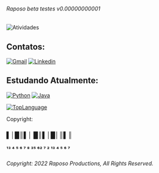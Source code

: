 ###### Raposo beta testes v0.00000000001

![Atividades](https://github-readme-stats.vercel.app/api?username=FallNAF&show_icons=true&&locale=pt-br&theme=swift&)

<!-- Padrão para inserção badges:
[![NomedoBadge](link do badge, layout, icone)](link para onde o badge irá direcionar)
[![Youtube](linkIconeYoutube)](SiteDoMeuYoutube) [![]()]()
-->

## Contatos:
[![Gmail](https://img.shields.io/badge/Gmail-D14836?style=for-the-badge&logo=gmail&logoColor=white)](mailto:bvsdamasceno@gmail.com)
[![Linkedin](https://img.shields.io/badge/LinkedIn-0077B5?style=for-the-badge&logo=linkedin&logoColor=white)]()

## Estudando Atualmente:
[![Python](https://img.shields.io/badge/Python-14354C?style=for-the-badge&logo=python&logoColor=white)]()
[![Java](https://img.shields.io/badge/Java-ED8B00?style=for-the-badge&logo=java&logoColor=white)]()

[![TopLanguage](https://github-readme-stats.vercel.app/api/top-langs/?username={FallNAF}&theme=blue-green)]()

Copyright:
### ▌│█║▌│ █║▌│█│║▌║
#### ¹³ ⁴ ⁵ ⁶ ⁷ ⁸   ³⁵ ⁶² ⁷   ² ¹³ ⁴ ⁵ ⁶ ⁷

###### Copyright: 2022 Raposo Productions, All Rights Reserved.
